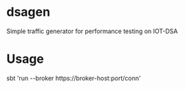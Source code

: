 # dsagen
Simple traffic generator for performance testing on IOT-DSA

# Usage
sbt 'run <number of nodes> <messages per sec> <duration in sec> --broker https://broker-host:port/conn'
